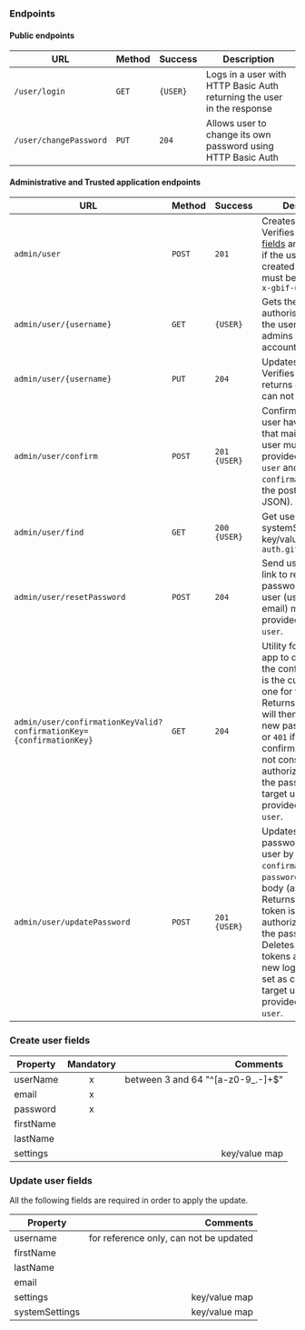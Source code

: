 ### Endpoints

#### Public endpoints

| URL | Method | Success | Description |
| --- | --- | --- | --- |
| `/user/login` | `GET` | `{USER}` | Logs in a user with HTTP Basic Auth returning the user in the response |
| `/user/changePassword`| `PUT` | `204` | Allows user to change its own password using HTTP Basic Auth |

#### Administrative and Trusted application endpoints
| URL | Method | Success | Description |
| --- | --- | --- | --- |
| `admin/user` | `POST` | `201` | Creates a user. Verifies [required fields](#create-user-fields) and returns `422` if the user can not be created. The appkey must be provided as `x-gbif-user` |
| `admin/user/{username}` | `GET` | `{USER}` | Gets the user role is authorised to view the user (e.g. enable admins to edit account details) |
| `admin/user/{username}` | `PUT` | `204` | Updates the user. Verifies [fields](#update-user-fields) and returns `422` if the user can not be updated. |
| `admin/user/confirm` | `POST` | `201` `{USER}` | Confirms that the user have access to that mail. The target user must be provided as `x-gbif-user` and the `confirmationKey` in the post body (as JSON). |
| `admin/user/find` | `GET` | `200` `{USER}` | Get user by systemSettings key/value. E.g. `?auth.github.id=12345` |
| `admin/user/resetPassword` | `POST` | `204` | Send user a mail with link to reset password. The target user (userName or email) must be provided as `x-gbif-user`. |
| `admin/user/confirmationKeyValid?confirmationKey={confirmationKey}` | `GET` | `204` | Utility for the web app to determine if the confirmationKey is the currently valid one for the user. Returns `204` if so (app will then present the new password form) or `401` if the confirmationKey is not considered authorized to change the password. The target user must be provided as `x-gbif-user`. |
| `admin/user/updatePassword` | `POST` | `201` `{USER}`| Updates the password for the user by accepting the `confirmationKey` and `password` in the post body (as JSON). Returns `401` if the token is not authorized to change the password. Deletes all user tokens and return a new login token to set as cookie. The target user must be provided as `x-gbif-user`. |

### Create user fields

| Property      | Mandatory | Comments  |
| ------------- |:---------:| ---------:|
| userName      | x         | between 3 and 64 "^[a-z0-9_.-]+$" |
| email         | x         |  |
| password      | x         |  |
| firstName     |           |  |
| lastName      |           |  |
| settings      |           | key/value map |

### Update user fields
All the following fields are required in order to apply the update.

| Property      | Comments  |
| ------------- |----------:|
| username      | for reference only, can not be updated |
| firstName     | |
| lastName      | |
| email         | |
| settings      | key/value map |
| systemSettings      | key/value map |
